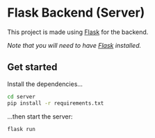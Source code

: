 # Flask Backend (Server)

This project is made using [Flask](https://flask.palletsprojects.com/en/1.1.x/) for the backend.

*Note that you will need to have [Flask](https://flask.palletsprojects.com/en/1.1.x/) installed.*


## Get started

Install the dependencies...

```bash
cd server
pip install -r requirements.txt
```

...then start the server:

```bash
flask run
```
